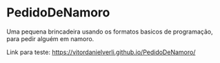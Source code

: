 # PedidoDeNamoro

Uma pequena brincadeira usando os formatos basicos de programação, para pedir alguém em namoro.

Link para teste: https://vitordanielverli.github.io/PedidoDeNamoro/
